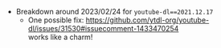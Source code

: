 
- Breakdown around 2023/02/24 for `youtube-dl==2021.12.17`
    - One possible fix: <https://github.com/ytdl-org/youtube-dl/issues/31530#issuecomment-1433470254>  
      works like a charm!
